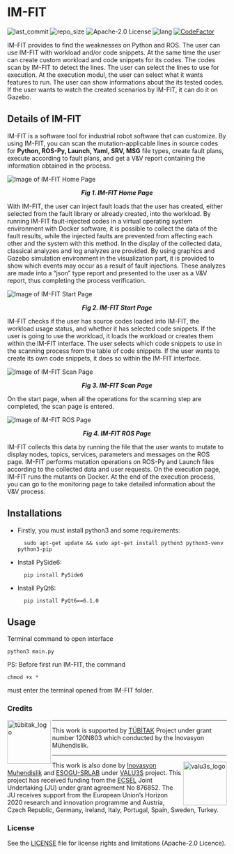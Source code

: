 # IM-FIT
![last_commit](https://img.shields.io/github/last-commit/inomuh/imfit?color=green) ![repo_size](https://img.shields.io/github/repo-size/inomuh/imfit) ![Apache-2.0 License](https://img.shields.io/github/license/inomuh/imfit?color=blue) ![lang](https://img.shields.io/github/languages/top/inomuh/imfit) [![CodeFactor](https://www.codefactor.io/repository/github/akerdogmus/imfit/badge)](https://www.codefactor.io/repository/github/akerdogmus/imfit)

IM-FIT provides to find the weaknesses on Python and ROS. 
The user can use IM-FIT with workload and/or code snippets. At the same time the user can create custom workload and code snippets for its codes.
The codes scan by IM-FIT to detect the lines. The user can select the lines to use for execution. At the execution modul, the user can select what it wants features to run.
The user can show informations about the its tested codes. If the user wants to watch the created scenarios by IM-FIT, it can do it on Gazebo.

Details of IM-FIT
-------------------------------
IM-FIT is a software tool for industrial robot software that can customize. By using IM-FIT, you can scan the mutation-applicable lines in source codes for **Python, ROS-Py, Launch, Yaml, SRV, MSG** file types, create fault plans, execute according to fault plans, and get a V&V report containing the information obtained in the process.

![Image of IM-FIT Home Page](https://github.com/inomuh/imfit/blob/main/home-page.png)
<p align="center">
        <b><i>Fig 1. IM-FIT Home Page</i></b>
</p>

With IM-FIT, the user can inject fault loads that the user has created, either selected from the fault library or already created, into the workload. By running IM-FIT fault-injected codes in a virtual operating system environment with Docker software, it is possible to collect the data of the fault results, while the injected faults are prevented from affecting each other and the system with this method. In the display of the collected data, classical analyzes and log analyzes are provided. By using graphics and Gazebo simulation environment in the visualization part, it is provided to show which events may occur as a result of fault injections. These analyzes are made into a “json” type report and presented to the user as a V&V report, thus completing the process verification.

![Image of IM-FIT Start Page](https://github.com/inomuh/imfit/blob/main/start-page.png)
<p align="center">
        <b><i>Fig 2. IM-FIT Start Page</i></b>
</p>

IM-FIT checks if the user has source codes loaded into IM-FIT, the workload usage status, and whether it has selected code snippets. If the user is going to use the workload, it loads the workload or creates them within the IM-FIT interface. The user selects which code snippets to use in the scanning process from the table of code snippets. If the user wants to create its own code snippets, it does so within the IM-FIT interface.

![Image of IM-FIT Scan Page](https://github.com/cembglm/create_readmeS/blob/main/scan-page.png)
<p align="center">
        <b><i>Fig 3. IM-FIT Scan Page</i></b>
</p>

On the start page, when all the operations for the scanning step are completed, the scan page is entered.

![Image of IM-FIT ROS Page](https://github.com/inomuh/imfit/blob/main/ros-page.png)
<p align="center">
        <b><i>Fig 4. IM-FIT ROS Page</i></b>
</p>

IM-FIT collects this data by running the file that the user wants to mutate to display nodes, topics, services, parameters and messages on the ROS page. IM-FIT performs mutation operations on ROS-Py and Launch files according to the collected data and user requests.
On the execution page, IM-FIT runs the mutants on Docker. At the end of the execution process, you can go to the monitoring page to take detailed information about the V&V process.

Installations
-------------------------------
- Firstly, you must install python3 and some requirements:

        sudo apt-get update && sudo apt-get install python3 python3-venv python3-pip

- Install PySide6:

        pip install PySide6

- Install PyQt6:

        pip install PyQt6==6.1.0

Usage
-------------------------------
Terminal command to open interface

    python3 main.py

PS: Before first run IM-FIT, the command 

    chmod +x * 

must enter the terminal opened from IM-FIT folder.


### Credits

<a href="http://valu3s.eu">
  <img align=left img src="https://upload.wikimedia.org/wikipedia/tr/d/d0/TUBITAK-Logo.jpg" 
       alt="tübitak_logo" height="100" >
</a>

---

This work is supported by [TÜBİTAK](https://www.tubitak.gov.tr/) Project under grant number 120N803 which conducted by the İnovasyon Mühendislik.

---

<a href="http://valu3s.eu">
  <img align=right img src="https://valu3s.eu/wp-content/uploads/2020/04/VALU3S_green_transparent-1024x576.png" 
       alt="valu3s_logo" height="100" >
</a>

  This work is also done by [Inovasyon Muhendislik](https://www.inovasyonmuhendislik.com/) and [ESOGU-SRLAB](https://srlab.ogu.edu.tr/) under [VALU3S](https://valu3s.eu) project. This project has received funding from the [ECSEL](https://www.ecsel.eu) Joint Undertaking (JU) under grant agreement No 876852. The JU receives support from the European Union’s Horizon 2020 research and innovation programme and Austria, Czech Republic, Germany, Ireland, Italy, Portugal, Spain, Sweden, Turkey.

### License

See the [LICENSE](LICENSE.md) file for license rights and limitations (Apache-2.0 Licence).

